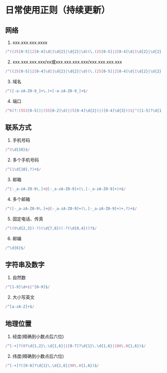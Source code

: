 # 日常使用正则（持续更新）
## 网络
1. xxx.xxx.xxx.xxxx 
```js
/^((25[0-5]|2[0-4]\d|1\d{2}|\d{2}|\d)(\.(25[0-5]|2[0-4]\d|1\d{2}|\d{2}|\d)){3}$/
```
2. xxx.xxx.xxx.xxx/xx或xxx.xxx.xxx.xxx/xxx.xxx.xxx.xxx
```js
/^((25[0-5]|2[0-4]\d|1\d{2}|\d{2}|\d)(\.(25[0-5]|2[0-4]\d|1\d{2}|\d{2}|\d)){3}\/\d{1,2})$|^((25[0-5]|2[0-4]\d|1\d{2}|\d{2}|\d)(\.(25[0-5]|2[0-4]\d|1\d{2}|\d{2}|\d)){3}\/(25[0-5]|2[0-4]\d|1\d{2}|\d{2}|\d)(\.(25[0-5]|2[0-4]\d|1\d{2}|\d{2}|\d)){3})$/
```
3. 域名
```js
/^([-a-zA-Z0-9_]+\.)+[-a-zA-Z0-9_]+$/
```
4. 端口
```js
/^6(?:(553[0-5])|(55[0-2]\d)|(5[0-4]\d{2})|([0-4]\d{3}))$|^([1-5]?\d{1,4})$/
```
## 联系方式
1. 手机号码
```js
/^1\d{10}$/
```
2. 多个手机号码 
```js
/^(1\d{10},?)+$/
```
3. 邮箱
```js
/^[-_a-zA-Z0-9\.]+@[-_a-zA-Z0-9]+(\.[-_a-zA-Z0-9]+)+$/
```
4. 多个邮箱
```js
/^([-_a-zA-Z0-9\.]+@[-_a-zA-Z0-9]+(\.[-_a-zA-Z0-9]+)+,?)+$/
```
5. 固定电话、传真
```js
/^((0\d{2,3})-?)(\d{7,8})(-?(\d{0,4}))?$/
```
6. 邮编
```js
/^\d{6}$/
```
## 字符串及数字
1. 自然数
```js
/^[1-9]\d+$|^[0-9]$/
```
2. 大小写英文
```js
/^[a-zA-Z]+$/
```
## 地理位置
1. 经度(精确到小数点后六位)
```js
/^[-+]?(0?\d{1,2}\.\d{1,6}|1[0-7]?\d{1}\.\d{1,6}|180\.0{1,6})$/
```
2. 纬度(精确到小数点后六位)
```js
/^[-+]?([0-8]?\d{1}\.\d{1,6}|90\.0{1,6})$/
```